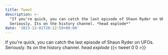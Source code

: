 ```yaml
---
title: Tweet
description: >-
  "If you're quick, you can catch the last episode of Shaun Ryder on UFOs.
  Seriously. Its on the history channel. *head explode*"
date: '2013-12-01T20:12:59+00:00'
---
```

If you're quick, you can catch the last episode of Shaun Ryder on UFOs. Seriously. Its on the history channel. *head explode*
      {{< tweet 0 0 >}}
    
